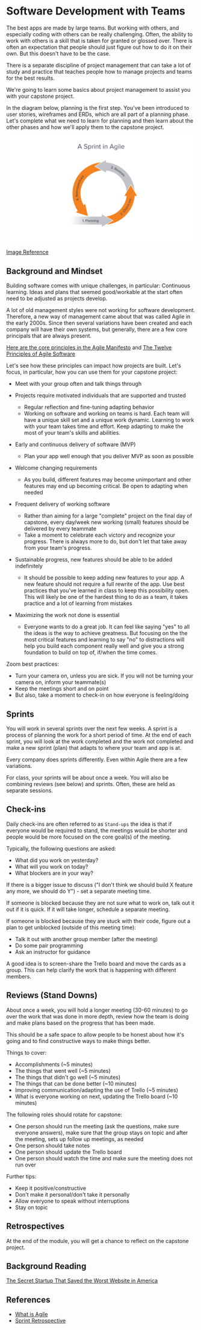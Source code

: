 # Software Development with Teams

The best apps are made by large teams. But working with others, and especially coding with others can be really challenging. Often, the ability to work with others is a skill that is taken for granted or glossed over. There is often an expectation that people should just figure out how to do it on their own. But this doesn't have to be the case.

There is a separate discipline of project management that can take a lot of study and practice that teaches people how to manage projects and teams for the best results.

We're going to learn some basics about project management to assist you with your capstone project.

In the diagram below, planning is the first step. You've been introduced to user stories, wireframes and ERDs, which are all part of a planning phase. Let's complete what we need to learn for planning and then learn about the other phases and how we'll apply them to the capstone project.

![Agile Sprint Cycle](./assets/agile-sprint-cycle.png)

[Image Reference](https://www.workfront.com/project-management/methodologies/scrum/sprints)

## Background and Mindset

Building software comes with unique challenges, in particular: Continuous learning. Ideas and plans that seemed good/workable at the start often need to be adjusted as projects develop.

A lot of old management styles were not working for software development. Therefore, a new way of management came about that was called Agile in the early 2000s. Since then several variations have been created and each company will have their own systems, but generally, there are a few core principals that are always present.

[Here are the core principles in the Agile Manifesto](https://agilemanifesto.org) and [The Twelve Principles of Agile Software](https://agilemanifesto.org/principles.html)

Let's see how these principles can impact how projects are built. Let's focus, in particular, how you can use them for your capstone project:

- Meet with your group often and talk things through
- Projects require motivated individuals that are supported and trusted

  - Regular reflection and fine-tuning adapting behavior
  - Working on software and working on teams is hard. Each team will have a unique skill set and a unique work dynamic. Learning to work with your team takes time and effort. Keep adapting to make the most of your team's skills and abilities.

- Early and continuous delivery of software (MVP)
  - Plan your app well enough that you deliver MVP as soon as possible
- Welcome changing requirements
  - As you build, different features may become unimportant and other features may end up becoming critical. Be open to adapting when needed
- Frequent delivery of working software

  - Rather than aiming for a large "complete" project on the final day of capstone, every day/week new working (small) features should be delivered by every teammate
  - Take a moment to celebrate each victory and recognize your progress. There is always more to do, but don't let that take away from your team's progress.

- Sustainable progress, new features should be able to be added indefinitely
  - It should be possible to keep adding new features to your app. A new feature should not require a full rewrite of the app. Use best practices that you've learned in class to keep this possibility open. This will likely be one of the hardest thing to do as a team, it takes practice and a lot of learning from mistakes
- Maximizing the work not done is essential
  - Everyone wants to do a great job. It can feel like saying "yes" to all the ideas is the way to achieve greatness. But focusing on the the most critical features and learning to say "no" to distractions will help you build each component really well and give you a strong foundation to build on top of, if/when the time comes.

Zoom best practices:

- Turn your camera on, unless you are sick. If you will not be turning your camera on, inform your teammate(s)
- Keep the meetings short and on point
- But also, take a moment to check-in on how everyone is feeling/doing

## Sprints

You will work in several sprints over the next few weeks. A sprint is a process of planning the work for a short period of time. At the end of each sprint, you will look at the work completed and the work not completed and make a new sprint (plan) that adapts to where your team and app is at.

Every company does sprints differently. Even within Agile there are a few variations.

For class, your sprints will be about once a week. You will also be combining reviews (see below) and sprints. Often, these are held as separate sessions.

## Check-ins

Daily check-ins are often referred to as `Stand-ups` the idea is that if everyone would be required to stand, the meetings would be shorter and people would be more focused on the core goal(s) of the meeting.

Typically, the following questions are asked:

- What did you work on yesterday?
- What will you work on today?
- What blockers are in your way?

If there is a bigger issue to discuss ("I don't think we should build X feature any more, we should do Y") - set a separate meeting time.

If someone is blocked because they are not sure what to work on, talk out it out if it is quick. If it will take longer, schedule a separate meeting.

If someone is blocked because they are stuck with their code, figure out a plan to get unblocked (outside of this meeting time):

- Talk it out with another group member (after the meeting)
- Do some pair programming
- Ask an instructor for guidance

A good idea is to screen-share the Trello board and move the cards as a group. This can help clarify the work that is happening with different members.

## Reviews (Stand Downs)

About once a week, you will hold a longer meeting (30-60 minutes) to go over the work that was done in more depth, review how the team is doing and make plans based on the progress that has been made.

This should be a safe space to allow people to be honest about how it's going and to find constructive ways to make things better.

Things to cover:

- Accomplishments (~5 minutes)
- The things that went well (~5 minutes)
- The things that didn't go well (~5 minutes)
- The things that can be done better (~10 minutes)
- Improving communication/adapting the use of Trello (~5 minutes)
- What is everyone working on next, updating the Trello board (~10 minutes)

The following roles should rotate for capstone:

- One person should run the meeting (ask the questions, make sure everyone answers), make sure that the group stays on topic and after the meeting, sets up follow up meetings, as needed
- One person should take notes
- One person should update the Trello board
- One person should watch the time and make sure the meeting does not run over

Further tips:

- Keep it positive/constructive
- Don't make it personal/don't take it personally
- Allow everyone to speak without interruptions
- Stay on topic

## Retrospectives

At the end of the module, you will get a chance to reflect on the capstone project.

## Background Reading

[The Secret Startup That Saved the Worst Website in America](https://www.theatlantic.com/technology/archive/2015/07/the-secret-startup-saved-healthcare-gov-the-worst-website-in-america/397784/)

## References

- [What is Agile](https://www.workfront.com/project-management/methodologies/scrum/sprints)
- [Sprint Retrospective](https://plan.io/blog/sprint-retrospective/)
